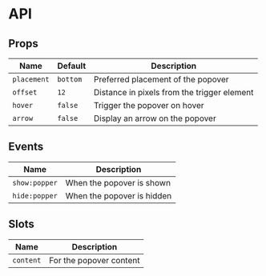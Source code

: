 # API

## Props

| Name        | Default  | Description                                 |
| ----------- | -------- | ------------------------------------------- |
| `placement` | `bottom` | Preferred placement of the popover          |
| `offset`    | `12`     | Distance in pixels from the trigger element |
| `hover`     | `false`  | Trigger the popover on hover                |
| `arrow`     | `false`  | Display an arrow on the popover             |

## Events

| Name          | Description                |
| ------------- | -------------------------- |
| `show:popper` | When the popover is shown  |
| `hide:popper` | When the popover is hidden |

## Slots

| Name      | Description             |
| --------- | ----------------------- |
| `content` | For the popover content |
